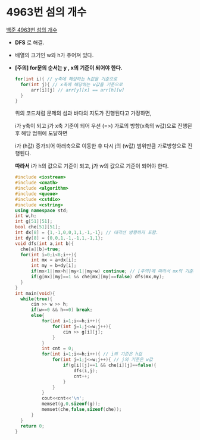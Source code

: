 # 4963번 섬의 개수

[백준 4963번 섬의 개수](https://www.acmicpc.net/problem/4963)

- **DFS** 로 해결.

- 배열의 크기인 w와 h가 주어져 있다.

- **[주의]  for문의 순서는 y , x의 기준이 되어야 한다.**

  ```c++
  for(int i){ // y축에 해당하는 h값을 기준으로
  	for(int j){ // x축에 해당하는 w값을 기준으로
  		arr[i][j] // arr[y][x] == arr[h][w]
  	}
  }
  ```

  위의 코드처럼 문제의 섬과 바다의 지도가 진행된다고 가정하면,

  i가 y축이 되고 j가 x축 기준이 되어 우선 (=>) 가로의 방향(x축의 w값)으로 진행된 후 해당 범위에 도달하면 

  i가 (h값) 증가되어 아래축으로 이동한 후 다시 j의 (w값) 범위만큼 가로방향으로 진행된다.

  **따라서** i가 h의 값으로 기준이 되고, j가 w의 값으로 기준이 되어야 한다.

  ```c++
  #include <iostream>
  #include <cmath>
  #include <algorithm>
  #include <queue>
  #include <cstdio>
  #include <cstring>
  using namespace std;
  int w,h; 
  int g[51][51];
  bool che[51][51];
  int dx[8] = {1,-1,0,0,1,1,-1,-1}; // 대각선 방향까지 포함. 
  int dy[8] = {0,0,1,-1,-1,1,-1,1};
  void dfs(int a,int b){
  	che[a][b]=true;
  	for(int i=0;i<8;i++){
  		int mx = a+dx[i];
  		int my = b+dy[i];
  		if(mx<1||mx>h||my<1||my>w) continue; // [주의]에 따라서 mx의 기준은 h , my의 기준은 w가 된다.
  		if(g[mx][my]==1 && che[mx][my]==false) dfs(mx,my);	
  	}
  }
  int main(void){
  	while(true){
  		cin >> w >> h;
  		if(w==0 && h==0) break;
  		else{
  			for(int i=1;i<=h;i++){
  				for(int j=1;j<=w;j++){
  					cin >> g[i][j];
  				}
  			}
  			int cnt = 0;
  			for(int i=1;i<=h;i++){ // i의 기준은 h값 
  				for(int j=1;j<=w;j++){ // j의 기준은 w값
  					if(g[i][j]==1 && che[i][j]==false){
  						dfs(i,j);
  						cnt++;
  					}
  				}
  			}
  			cout<<cnt<<'\n';	
  			memset(g,0,sizeof(g));
  			memset(che,false,sizeof(che));
  		}
  	}
  	return 0;
  }
  ```

  

  